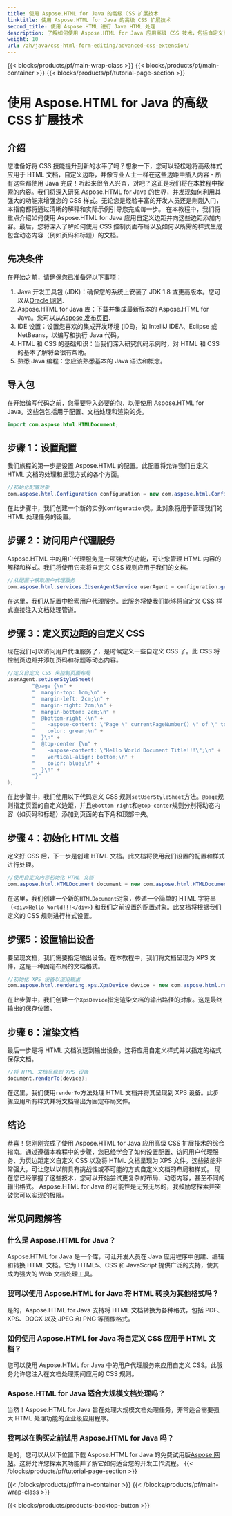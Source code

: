 ```yaml
---
title: 使用 Aspose.HTML for Java 的高级 CSS 扩展技术
linktitle: 使用 Aspose.HTML for Java 的高级 CSS 扩展技术
second_title: 使用 Aspose.HTML 进行 Java HTML 处理
description: 了解如何使用 Aspose.HTML for Java 应用高级 CSS 技术，包括自定义页边距和动态内容。面向开发人员的详细实践教程。
weight: 10
url: /zh/java/css-html-form-editing/advanced-css-extension/
---
```


{{< blocks/products/pf/main-wrap-class >}}
{{< blocks/products/pf/main-container >}}
{{< blocks/products/pf/tutorial-page-section >}}

# 使用 Aspose.HTML for Java 的高级 CSS 扩展技术

## 介绍
您准备好将 CSS 技能提升到新的水平了吗？想象一下，您可以轻松地将高级样式应用于 HTML 文档，自定义边距，并像专业人士一样在这些边距中插入内容 - 所有这些都使用 Java 完成！听起来很令人兴奋，对吧？这正是我们将在本教程中探索的内容。我们将深入研究 Aspose.HTML for Java 的世界，并发现如何利用其强大的功能来增强您的 CSS 样式。无论您是经验丰富的开发人员还是刚刚入门，本指南都将通过清晰的解释和实际示例引导您完成每一步。
在本教程中，我们将重点介绍如何使用 Aspose.HTML for Java 应用自定义边距并向这些边距添加内容。最后，您将深入了解如何使用 CSS 控制页面布局以及如何以所需的样式生成包含动态内容（例如页码和标题）的文档。
## 先决条件
在开始之前，请确保您已准备好以下事项：
1. Java 开发工具包 (JDK)：确保您的系统上安装了 JDK 1.8 或更高版本。您可以从[Oracle 网站](https://www.oracle.com/java/technologies/javase-jdk11-downloads.html).
2. Aspose.HTML for Java 库：下载并集成最新版本的 Aspose.HTML for Java。您可以从[Aspose 发布页面](https://releases.aspose.com/html/java/).
3. IDE 设置：设置您喜欢的集成开发环境 (IDE)，如 IntelliJ IDEA、Eclipse 或 NetBeans，以编写和执行 Java 代码。
4. HTML 和 CSS 的基础知识：当我们深入研究代码示例时，对 HTML 和 CSS 的基本了解将会很有帮助。
5. 熟悉 Java 编程：您应该熟悉基本的 Java 语法和概念。
## 导入包
在开始编写代码之前，您需要导入必要的包，以便使用 Aspose.HTML for Java。这些包包括用于配置、文档处理和渲染的类。
```java
import com.aspose.html.HTMLDocument;
```
## 步骤 1：设置配置
我们旅程的第一步是设置 Aspose.HTML 的配置。此配置将允许我们自定义 HTML 文档的处理和呈现方式的各个方面。
```java
//初始化配置对象
com.aspose.html.Configuration configuration = new com.aspose.html.Configuration();
```
在此步骤中，我们创建一个新的实例`Configuration`类。此对象将用于管理我们的 HTML 处理任务的设置。
## 步骤 2：访问用户代理服务
Aspose.HTML 中的用户代理服务是一项强大的功能，可让您管理 HTML 内容的解释和样式。我们将使用它来将自定义 CSS 规则应用于我们的文档。
```java
//从配置中获取用户代理服务
com.aspose.html.services.IUserAgentService userAgent = configuration.getService(com.aspose.html.services.IUserAgentService.class);
```
在这里，我们从配置中检索用户代理服务。此服务将使我们能够将自定义 CSS 样式直接注入文档处理管道。
## 步骤 3：定义页边距的自定义 CSS
现在我们可以访问用户代理服务了，是时候定义一些自定义 CSS 了。此 CSS 将控制页边距并添加页码和标题等动态内容。
```java
//定义自定义 CSS 来控制页面布局
userAgent.setUserStyleSheet(
        "@page {\n" +
        "  margin-top: 1cm;\n" +
        "  margin-left: 2cm;\n" +
        "  margin-right: 2cm;\n" +
        "  margin-bottom: 2cm;\n" +
        "  @bottom-right {\n" +
        "    -aspose-content: \"Page \" currentPageNumber() \" of \" totalPagesNumber();\n" +
        "    color: green;\n" +
        "  }\n" +
        "  @top-center {\n" +
        "    -aspose-content: \"Hello World Document Title!!!\";\n" +
        "    vertical-align: bottom;\n" +
        "    color: blue;\n" +
        "  }\n" +
        "}"
);
```
在此步骤中，我们使用以下代码定义 CSS 规则`setUserStyleSheet`方法。`@page`规则指定页面的自定义边距，并且`@bottom-right`和`@top-center`规则分别将动态内容（如页码和标题）添加到页面的右下角和顶部中央。
## 步骤 4：初始化 HTML 文档
定义好 CSS 后，下一步是创建 HTML 文档。此文档将使用我们设置的配置和样式进行处理。
```java
//使用自定义内容初始化 HTML 文档
com.aspose.html.HTMLDocument document = new com.aspose.html.HTMLDocument("<div>Hello World!!!</div>", ".", configuration);
```
在这里，我们创建一个新的`HTMLDocument`对象，传递一个简单的 HTML 字符串（`<div>Hello World!!!</div>`) 和我们之前设置的配置对象。此文档将根据我们定义的 CSS 规则进行样式设置。
## 步骤5：设置输出设备
要呈现文档，我们需要指定输出设备。在本教程中，我们将文档呈现为 XPS 文件，这是一种固定布局的文档格式。
```java
//初始化 XPS 设备以渲染输出
com.aspose.html.rendering.xps.XpsDevice device = new com.aspose.html.rendering.xps.XpsDevice("output/output.xps");
```
在此步骤中，我们创建一个`XpsDevice`指定渲染文档的输出路径的对象。这是最终输出的保存位置。
## 步骤 6：渲染文档
最后一步是将 HTML 文档发送到输出设备。这将应用自定义样式并以指定的格式保存文档。
```java
//将 HTML 文档呈现到 XPS 设备
document.renderTo(device);
```
在这里，我们使用`renderTo`方法处理 HTML 文档并将其呈现到 XPS 设备。此步骤应用所有样式并将文档输出为固定布局文件。
## 结论
恭喜！您刚刚完成了使用 Aspose.HTML for Java 应用高级 CSS 扩展技术的综合指南。通过遵循本教程中的步骤，您已经学会了如何设置配置、访问用户代理服务、为页边距定义自定义 CSS 以及将 HTML 文档呈现为 XPS 文件。这些技能非常强大，可让您以以前具有挑战性或不可能的方式自定义文档的布局和样式。 
现在您已经掌握了这些技术，您可以开始尝试更复杂的布局、动态内容，甚至不同的输出格式。 Aspose.HTML for Java 的可能性是无穷无尽的，我鼓励您探索并突破您可以实现的极限。
## 常见问题解答
### 什么是 Aspose.HTML for Java？
Aspose.HTML for Java 是一个库，可让开发人员在 Java 应用程序中创建、编辑和转换 HTML 文档。它为 HTML5、CSS 和 JavaScript 提供广泛的支持，使其成为强大的 Web 文档处理工具。
### 我可以使用 Aspose.HTML for Java 将 HTML 转换为其他格式吗？
是的，Aspose.HTML for Java 支持将 HTML 文档转换为各种格式，包括 PDF、XPS、DOCX 以及 JPEG 和 PNG 等图像格式。
### 如何使用 Aspose.HTML for Java 将自定义 CSS 应用于 HTML 文档？
您可以使用 Aspose.HTML for Java 中的用户代理服务来应用自定义 CSS。此服务允许您注入在文档处理期间应用的 CSS 规则。
### Aspose.HTML for Java 适合大规模文档处理吗？
当然！Aspose.HTML for Java 旨在处理大规模文档处理任务，非常适合需要强大 HTML 处理功能的企业级应用程序。
### 我可以在购买之前试用 Aspose.HTML for Java 吗？
是的，您可以从以下位置下载 Aspose.HTML for Java 的免费试用版[Aspose 网站](https://releases.aspose.com/html/java/)。这将允许您探索其功能并了解它如何适合您的开发工作流程。
{{< /blocks/products/pf/tutorial-page-section >}}

{{< /blocks/products/pf/main-container >}}
{{< /blocks/products/pf/main-wrap-class >}}

{{< blocks/products/products-backtop-button >}}
